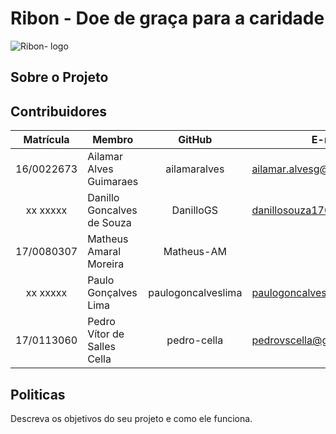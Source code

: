 # Ribon - Doe de graça para a caridade

![Ribon- logo](https://cdn.jornaldebrasilia.com.br/wp-content/uploads/2020/04/logo-ribon-1000x600.png)

## Sobre o Projeto



## Contribuidores

Matrícula| Membro | GitHub | E-mail |
 :-----: | ------ | :----: | ------ |
16/0022673 | Ailamar Alves Guimaraes | ailamaralves | ailamar.alvesg@gmail.com |
xx xxxxx | Danillo Goncalves de Souza | DanilloGS | danillosouza1704@gmail.com |
17/0080307 | Matheus Amaral Moreira | Matheus-AM |   |
xx xxxxx | Paulo Gonçalves Lima | paulogoncalveslima | paulogoncalves436@gmail.com |
17/0113060 | Pedro Vítor de Salles Cella | pedro-cella | pedrovscella@gmail.com | 

## Politicas

Descreva os objetivos do seu projeto e como ele funciona.
